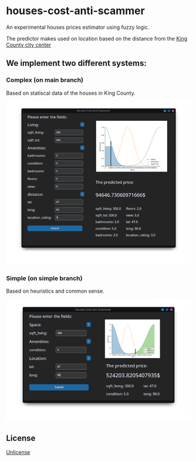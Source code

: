 # houses-cost-anti-scammer

An experimental houses prices estimator using fuzzy logic.

The predictor makes used on location based on the distance from the [King County city center](https://en.wikipedia.org/wiki/King_County,_Washington)

## We implement two different systems:
### Complex (on main branch)
Based on statiscal data of the houses in King County.

![](screenshots/screenshot-1.png)

### Simple (on simple branch)
Based on heuristics and common sense.

![](screenshots/screenshot-2.png)

## License
[Unlicense](LICENSE)
